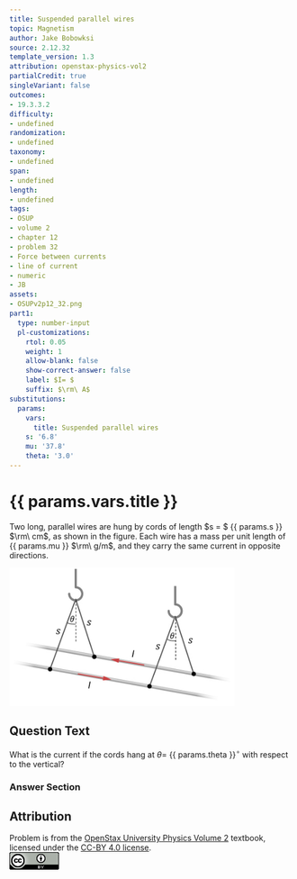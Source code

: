 ```yaml
---
title: Suspended parallel wires
topic: Magnetism
author: Jake Bobowksi
source: 2.12.32
template_version: 1.3
attribution: openstax-physics-vol2
partialCredit: true
singleVariant: false
outcomes:
- 19.3.3.2
difficulty:
- undefined
randomization:
- undefined
taxonomy:
- undefined
span:
- undefined
length:
- undefined
tags:
- OSUP
- volume 2
- chapter 12
- problem 32
- Force between currents
- line of current
- numeric
- JB
assets:
- OSUPv2p12_32.png
part1:
  type: number-input
  pl-customizations:
    rtol: 0.05
    weight: 1
    allow-blank: false
    show-correct-answer: false
    label: $I= $
    suffix: $\rm\ A$
substitutions:
  params:
    vars:
      title: Suspended parallel wires
    s: '6.8'
    mu: '37.8'
    theta: '3.0'
---
```

# {{ params.vars.title }}
Two long, parallel wires are hung by cords of length $s = $ {{ params.s }} $\rm\ cm$, as shown in the figure.
Each wire has a mass per unit length of {{ params.mu }} $\rm\ g/m$, and they carry the same current in opposite directions.

<img src="OSUPv2p12_32.png" width=400 alt="Parallel currents suspended by cords">
<p></p>

## Question Text

What is the current if the cords hang at $\theta =$ {{ params.theta }}$^\circ$ with respect to the vertical?

### Answer Section

## Attribution

Problem is from the [OpenStax University Physics Volume 2](https://openstax.org/details/books/university-physics-volume-2) textbook, licensed under the [CC-BY 4.0 license](https://creativecommons.org/licenses/by/4.0/).<br>![Image representing the Creative Commons 4.0 BY license.](https://raw.githubusercontent.com/firasm/bits/master/by.png)